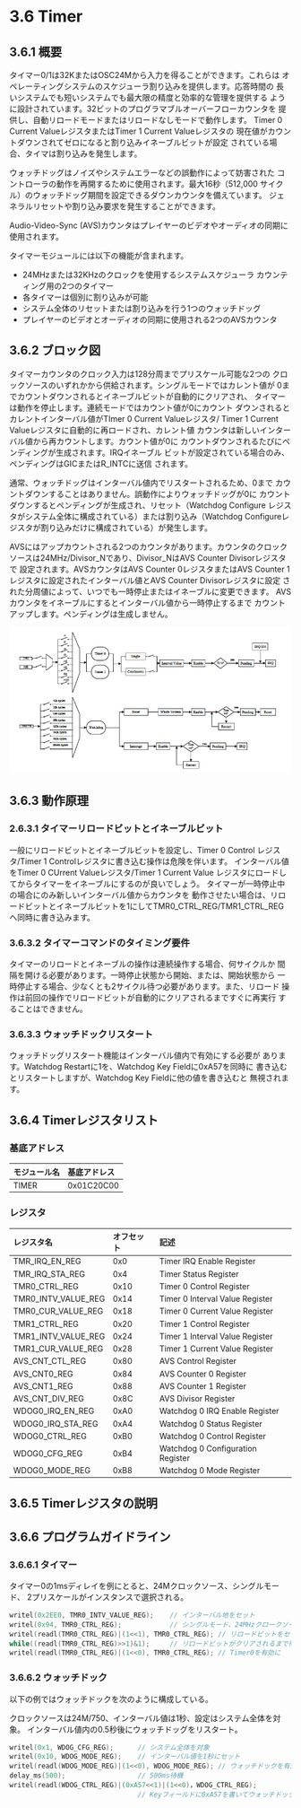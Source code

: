 # 3.6 Timer

## 3.6.1 概要

タイマー0/1は32KまたはOSC24Mから入力を得ることができます。これらは
オペレーティングシステムのスケジューラ割り込みを提供します。応答時間の
長いシステムでも短いシステムでも最大限の精度と効率的な管理を提供する
ように設計されています。32ビットのプログラマブルオーバーフローカウンタを
提供し、自動リロードモードまたはリロードなしモードで動作します。
Timer 0 Current ValueレジスタまたはTimer 1 Current Valueレジスタの
現在値がカウントダウンされてゼロになると割り込みイネーブルビットが設定
されている場合、タイマは割り込みを発生します。

ウォッチドッグはノイズやシステムエラーなどの誤動作によって妨害された
コントローラの動作を再開するために使用されます。最大16秒（512,000
サイクル）のウォッチドッグ期間を設定できるダウンカウンタを備えています。
ジェネラルリセットや割り込み要求を発生することができます。

Audio-Video-Sync (AVS)カウンタはプレイヤーのビデオやオーディオの同期に
使用されます。

タイマーモジュールには以下の機能が含まれます。

- 24MHzまたは32KHzのクロックを使用するシステムスケジューラ
  カウンティング用の2つのタイマー
- 各タイマーは個別に割り込みが可能
- システム全体のリセットまたは割り込みを行う1つのウォッチドッグ
- プレイヤーのビデオとオーディオの同期に使用される2つのAVSカウンタ

## 3.6.2 ブロック図

タイマーカウンタのクロック入力は128分周までプリスケール可能な2つの
クロックソースのいずれかから供給されます。シングルモードではカレント値が
0までカウントダウンされるとイネーブルビットが自動的にクリアされ、
タイマーは動作を停止します。連続モードではカウント値が0にカウント
ダウンされるとカレントインターバル値がTImer 0 Current Valueレジスタ/
Timer 1 Current Valueレジスタに自動的に再ロードされ、カレント値
カウンタは新しいインターバル値から再カウントします。カウント値が0に
カウントダウンされるたびにペンディングが生成されます。IRQイネーブル
ビットが設定されている場合のみ、ペンディングはGICまたはR_INTCに送信
されます。

通常、ウォッチドッグはインターバル値内でリスタートされるため、0まで
カウントダウンすることはありません。誤動作によりウォッチドッグが0に
カウントダウンするとペンディングが生成され、リセット（Watchdog Configure
レジスタがシステム全体に構成されている）または割り込み（Watchdog
Configureレジスタが割り込みだけに構成されている）が発生します。

AVSにはアップカウントされる2つのカウンタがあります。カウンタのクロック
ソースは24MHz/Divisor_Nであり、Divisor_NはAVS Counter Divisorレジスタで
設定されます。AVSカウンタはAVS Counter 0レジスタまたはAVS Counter 1
レジスタに設定されたインターバル値とAVS Counter Divisorレジスタに設定
された分周値によって、いつでも一時停止またはイネーブルに変更できます。
AVSカウンタをイネーブルにするとインターバル値から一時停止するまで
カウントアップします。ペンディングは生成しません。

![図3-5](img/fig3-5.png)

## 3.6.3 動作原理

### 2.6.3.1 タイマーリロードビットとイネーブルビット

一般にリロードビットとイネーブルビットを設定し、Timer 0 Control
レジスタ/Timer 1 Controlレジスタに書き込む操作は危険を伴います。
インターバル値をTimer 0 CUrrent Valueレジスタ/Timer 1 Current Value
レジスタにロードしてからタイマーをイネーブルにするのが良いでしょう。
タイマーが一時停止中の場合にのみ新しいインターバル値からカウンタを
動作させたい場合は、リロードビットとイネーブルビットを1にしてTMR0_CTRL_REG/TMR1_CTRL_REGへ同時に書き込みます。

### 3.6.3.2 タイマーコマンドのタイミング要件

タイマーのリロードとイネーブルの操作は連続操作する場合、何サイクルか
間隔を開ける必要があります。一時停止状態から開始、または、開始状態から
一時停止する場合、少なくとも2サイクル待つ必要があります。また、リロード
操作は前回の操作でリロードビットが自動的にクリアされるまですぐに再実行
することはできません。

### 3.6.3.3 ウォッチドックリスタート

ウォッチドッグリスタート機能はインターバル値内で有効にする必要が
あります。Watchdog Restartに1を、Watchdog Key Fieldに0xA57を同時に
書き込むとリスタートしますが、Watchdog Key Fieldに他の値を書き込むと
無視されます。

## 3.6.4 Timerレジスタリスト

### 基底アドレス

| モジュール名 | 基底アドレス |
|:-------------|:---------------|
| TIMER | 0x01C20C00 |


### レジスタ

| レジスタ名 | オフセット | 記述 |
|:-----------|:-----------|:-----|
| TMR_IRQ_EN_REG | 0x0 | Timer IRQ Enable Register |
| TMR_IRQ_STA_REG | 0x4 | Timer Status Register |
| TMR0_CTRL_REG | 0x10 | Timer 0 Control Register |
| TMR0_INTV_VALUE_REG | 0x14 | Timer 0 Interval Value Register |
| TMR0_CUR_VALUE_REG | 0x18 | Timer 0 Current Value Register |
| TMR1_CTRL_REG | 0x20 | Timer 1 Control Register |
| TMR1_INTV_VALUE_REG | 0x24 | Timer 1 Interval Value Register |
| TMR1_CUR_VALUE_REG | 0x28 | Timer 1 Current Value Register |
| AVS_CNT_CTL_REG | 0x80 | AVS Control Register |
| AVS_CNT0_REG | 0x84 | AVS Counter 0 Register |
| AVS_CNT1_REG | 0x88 | AVS Counter 1 Register |
| AVS_CNT_DIV_REG | 0x8C | AVS Divisor Register |
| WDOG0_IRQ_EN_REG | 0xA0 | Watchdog 0 IRQ Enable Register |
| WDOG0_IRQ_STA_REG | 0xA4 | Watchdog 0 Status Register |
| WDOG0_CTRL_REG | 0xB0 | Watchdog 0 Control Register |
| WDOG0_CFG_REG | 0xB4 | Watchdog 0 Configuration Register |
| WDOG0_MODE_REG | 0xB8 | Watchdog 0 Mode Register |

## 3.6.5 Timerレジスタの説明

## 3.6.6 プログラムガイドライン

### 3.6.6.1 タイマー

タイマー0の1msディレイを例にとると、24Mクロックソース、シングルモード、
2プリスケールがインスタンスで選択される。

```c
writel(0x2EE0, TMR0_INTV_VALUE_REG);    // インターバル地をセット
writel(0x94, TMR0_CTRL_REG);            // シングルモード、24MHzクロークソース, 2プリスケールを選択
writel(readl(TMR0_CTRL_REG)|(1<<1), TMR0_CTRL_REG); // リロードビットをセット
while((readl(TMR0_CTRL_REG)>>1)&1);     // リロードビットがクリアされるまで待機
writel(readl(TMR0_CTRL_REG)|(1<<0), TMR0_CTRL_REG); // Timer0を有効に
```

### 3.6.6.2 ウォッチドック

以下の例ではウォッチドックを次のように構成している。

クロックソースは24M/750、インターバル値は1秒、設定はシステム全体を対象。
インターバル値内の0.5秒後にウォッチドッグをリスタート。

```c
writel(0x1, WDOG_CFG_REG);      // システム全体を対象
writel(0x10, WDOG_MODE_REG);    // インターバル値を1秒にセット
writel(readl(WDOG_MODE_REG)|(1<<0), WDOG_MODE_REG); // ウォッチドックを有効に
delay_ms(500);                  // 500ms待機
writel(readl(WDOG_CTRL_REG)|(0xA57<<1)|(1<<0)，WDOG_CTRL_REG);
                                // Keyフィールドに0xA57を書いてウォッチドックをリスタート
```
